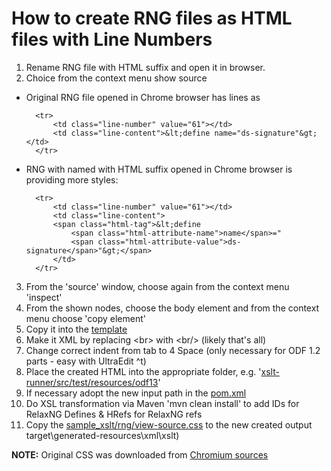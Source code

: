# How to create RNG files as HTML files with Line Numbers

1. Rename RNG file with HTML suffix and open it in browser.
2. Choice from the context menu show source
* Original RNG file opened in Chrome browser has lines as

        <tr>
            <td class="line-number" value="61"></td>
            <td class="line-content">&lt;define name="ds-signature"&gt;</td>
        </tr>
    
* RNG with named with HTML suffix opened in Chrome browser is providing more styles:

        <tr>
            <td class="line-number" value="61"></td>
            <td class="line-content">
            <span class="html-tag">&lt;define 
                <span class="html-attribute-name">name</span>="
                <span class="html-attribute-value">ds-signature</span>"&gt;</span>
            </td>
        </tr>
    
3. From the 'source' window, choose again from the context menu 'inspect'
2. From the shown nodes, choose the body element and from the context menu choose 'copy element'
3. Copy it into the [template](template.html)
4. Make it XML by replacing &lt;br&gt; with &lt;br/&gt; (likely that's all)
4. Change correct indent from tab to 4 Space (only necessary for ODF 1.2 parts - easy with UltraEdit ^t)
5. Place the created HTML into the appropriate folder, e.g. '[xslt-runner/src/test/resources/odf13](../../../src/test/resources/odf13)'
6. If necessary adopt the new input path in the [pom.xml](../../../pom.xml)
7. Do XSL transformation via Maven 'mvn clean install' to add IDs for RelaxNG Defines & HRefs for RelaxNG refs 
8. Copy the [sample_xslt/rng/view-source.css](../../../sample_xslt/rng/view-source.css) to the new created output target\generated-resources\xml\xslt) 

**NOTE:** 
Original CSS was downloaded from [Chromium sources](https://chromium.googlesource.com/chromium/blink/+/72fef91ac1ef679207f51def8133b336a6f6588f/Source/core/css/view-source.css?autodive=0%2F%2F%2F)

